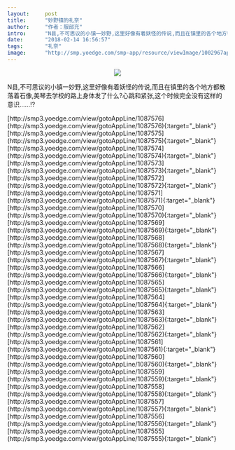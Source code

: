 ```yaml
---
layout:     post
title:      "妙野镇的礼奈"
author:     "作者：服部充"
intro:      "N县,不可思议的小镇一妙野,这里好像有着妖怪的传说,而且在镇里的各个地方都散落着石像,美琴去学校的路上身体发了什么?心跳和紧张,这个时候完全没有这样的意识......!?"
date:       "2018-02-14 16:56:57"
tags:       "礼奈"
image:      "http://smp.yoedge.com/smp-app/resource/viewImage/1002967appline.png"
---
```

<div style="text-align: center">
<p><img src="http://smp.yoedge.com/smp-app/resource/viewImage/1002967appline.png"/></p>
</div>
<p class="post-meta">
<span>N县,不可思议的小镇一妙野,这里好像有着妖怪的传说,而且在镇里的各个地方都散落着石像,美琴去学校的路上身体发了什么?心跳和紧张,这个时候完全没有这样的意识......!?</span>
</p>
[http://smp3.yoedge.com/view/gotoAppLine/1087576](http://smp3.yoedge.com/view/gotoAppLine/1087576){:target="_blank"}
[http://smp3.yoedge.com/view/gotoAppLine/1087575](http://smp3.yoedge.com/view/gotoAppLine/1087575){:target="_blank"}
[http://smp3.yoedge.com/view/gotoAppLine/1087574](http://smp3.yoedge.com/view/gotoAppLine/1087574){:target="_blank"}
[http://smp3.yoedge.com/view/gotoAppLine/1087573](http://smp3.yoedge.com/view/gotoAppLine/1087573){:target="_blank"}
[http://smp3.yoedge.com/view/gotoAppLine/1087572](http://smp3.yoedge.com/view/gotoAppLine/1087572){:target="_blank"}
[http://smp3.yoedge.com/view/gotoAppLine/1087571](http://smp3.yoedge.com/view/gotoAppLine/1087571){:target="_blank"}
[http://smp3.yoedge.com/view/gotoAppLine/1087570](http://smp3.yoedge.com/view/gotoAppLine/1087570){:target="_blank"}
[http://smp3.yoedge.com/view/gotoAppLine/1087569](http://smp3.yoedge.com/view/gotoAppLine/1087569){:target="_blank"}
[http://smp3.yoedge.com/view/gotoAppLine/1087568](http://smp3.yoedge.com/view/gotoAppLine/1087568){:target="_blank"}
[http://smp3.yoedge.com/view/gotoAppLine/1087567](http://smp3.yoedge.com/view/gotoAppLine/1087567){:target="_blank"}
[http://smp3.yoedge.com/view/gotoAppLine/1087566](http://smp3.yoedge.com/view/gotoAppLine/1087566){:target="_blank"}
[http://smp3.yoedge.com/view/gotoAppLine/1087565](http://smp3.yoedge.com/view/gotoAppLine/1087565){:target="_blank"}
[http://smp3.yoedge.com/view/gotoAppLine/1087564](http://smp3.yoedge.com/view/gotoAppLine/1087564){:target="_blank"}
[http://smp3.yoedge.com/view/gotoAppLine/1087563](http://smp3.yoedge.com/view/gotoAppLine/1087563){:target="_blank"}
[http://smp3.yoedge.com/view/gotoAppLine/1087562](http://smp3.yoedge.com/view/gotoAppLine/1087562){:target="_blank"}
[http://smp3.yoedge.com/view/gotoAppLine/1087561](http://smp3.yoedge.com/view/gotoAppLine/1087561){:target="_blank"}
[http://smp3.yoedge.com/view/gotoAppLine/1087560](http://smp3.yoedge.com/view/gotoAppLine/1087560){:target="_blank"}
[http://smp3.yoedge.com/view/gotoAppLine/1087559](http://smp3.yoedge.com/view/gotoAppLine/1087559){:target="_blank"}
[http://smp3.yoedge.com/view/gotoAppLine/1087558](http://smp3.yoedge.com/view/gotoAppLine/1087558){:target="_blank"}
[http://smp3.yoedge.com/view/gotoAppLine/1087557](http://smp3.yoedge.com/view/gotoAppLine/1087557){:target="_blank"}
[http://smp3.yoedge.com/view/gotoAppLine/1087556](http://smp3.yoedge.com/view/gotoAppLine/1087556){:target="_blank"}
[http://smp3.yoedge.com/view/gotoAppLine/1087555](http://smp3.yoedge.com/view/gotoAppLine/1087555){:target="_blank"}


